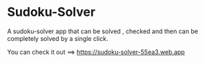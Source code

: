 # Sudoku-Solver
A sudoku-solver app that can be solved , checked and then can be completely solved by a single click.

You can check it out ==> https://sudoku-solver-55ea3.web.app
